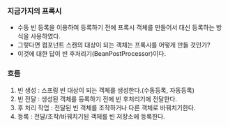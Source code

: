 ### 지금가지의 프록시
* 수동 빈 등록을 이용하여 등록하기 전에 프록시 객체를 만들어서 대신 등록하는 방식을 사용하였다.
* 그렇다면 컴포넌트 스캔의 대상이 되는 객체는 프록시를 어떻게 만들 것인가?
* 이것에 대한 답이 빈 후처리기(BeanPostProcessor)이다.

### 흐름
1. 빈 생성 : 스프링 빈 대상이 되는 객체를 생성한다.(수동등록, 자동등록)
2. 빈 전달 : 생성된 객체를 등록하기 전에 빈 후처리기에 전달한다.
3. 후 처리 작업 : 전달된 빈 객체를 조작하거나 다른 객체로 바꿔치기한다.
4. 등록 : 전달/조작/바꿔치기된 객체를 빈 저장소에 등록한다.